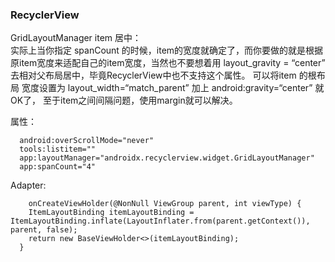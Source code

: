 
### RecyclerView

GridLayoutManager item 居中：   
实际上当你指定 spanCount 的时候，item的宽度就确定了，而你要做的就是根据原item宽度来适配自己的item宽度，当然也不要想着用 layout_gravity = “center” 去相对父布局居中，毕竟RecyclerView中也不支持这个属性。
可以将item 的根布局 宽度设置为 layout_width=“match_parent” 加上 android:gravity=“center” 就OK了，
至于item之间间隔问题，使用margin就可以解决。

属性：

```
  android:overScrollMode="never"
  tools:listitem=""
  app:layoutManager="androidx.recyclerview.widget.GridLayoutManager"
  app:spanCount="4"

```

Adapter:   

```
    onCreateViewHolder(@NonNull ViewGroup parent, int viewType) {
    ItemLayoutBinding itemLayoutBinding = ItemLayoutBinding.inflate(LayoutInflater.from(parent.getContext()), parent, false);
    return new BaseViewHolder<>(itemLayoutBinding);
  }

```
